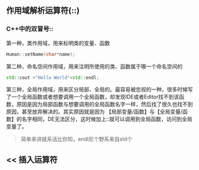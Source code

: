 ## 作用域解析运算符(::)

### C++中的双冒号::

第一种，类作用域，用来标明类的变量、函数

```cpp
Human::setName(char*name);
```


第二种，命名空间作用域，用来注明所使用的类、函数属于哪一个命名空间的

```cpp
std::cout <"Hello World"<std::endl;
```

第三种，全局作用域，用来区分局部、全局的。最容易被忽视的一种，很多时候写了一个全局函数或者想要调用一个全局函数，却发现IDE或者Editor找不到该函数，原因是因为局部函数与想要调用的全局函数名字一样，然后找了很久也找不到原因，甚至放弃解决的。其实原因就是因为
【局部变量/函数】与【全局变量/函数】的名字相同，DE无法区分，这时候加上::就可以调用到全局函数，访问到全局变量了。

> 简单来讲就系话比你知，endl尼个野系来自std个

## <<   插入运算符